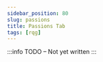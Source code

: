 ```yaml
---
sidebar_position: 80
slug: passions
title: Passions Tab
tags: [rqg]
---
```

:::info
TODO – Not yet written
:::

